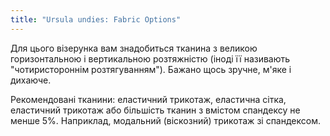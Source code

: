 ```yaml
---
title: "Ursula undies: Fabric Options"
---
```


Для цього візерунка вам знадобиться тканина з великою горизонтальною і вертикальною розтяжністю (іноді її називають "чотиристороннім розтягуванням"). Бажано щось зручне, м'яке і дихаюче.

Рекомендовані тканини: еластичний трикотаж, еластична сітка, еластичний трикотаж або більшість тканин з вмістом спандексу не менше 5%. Наприклад, модальний (віскозний) трикотаж зі спандексом.
